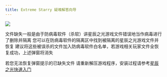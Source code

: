 ```yaml
---
title: Extreme Starry 疑难解答向导
---
```


![](image/Miss/1701928278673.png)

文件缺失一般是由于防病毒软件（杀软）讲星辰之光游戏文件错误地当作病毒进行了删除并隔离
您可以在防病毒软件的隔离区中找到被隔离的星辰之光游戏文件并恢复
建议将这些被误杀的文件加入防病毒软件白名单，若游戏相关玩家文件全恢复成功，上述弹窗将消失

若您无法恢复弹窗提示的已缺失文件
请重新解压游戏程序，安装过程请参考[星辰之光快速入门](/QuickStart/)
